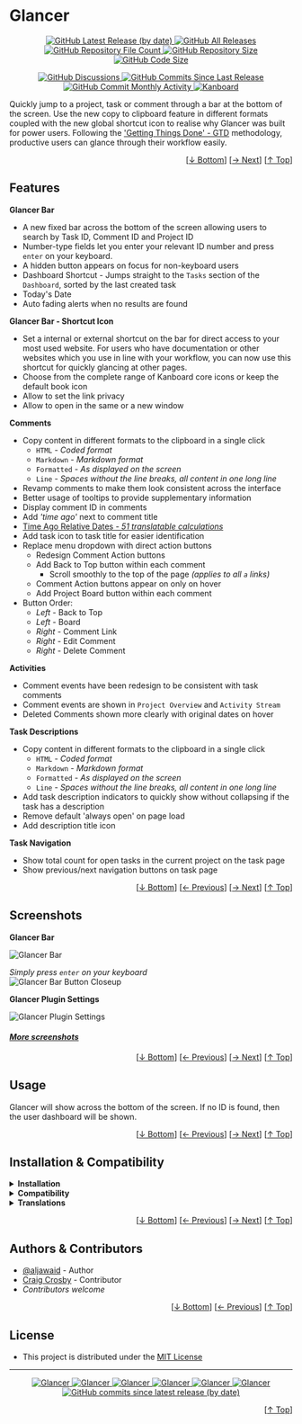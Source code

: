 <h1 name="user-content-readme-top">Glancer</h1>
<p align="center">
    <a href="https://github.com/aljawaid/Glancer/releases">
        <img src="https://img.shields.io/github/v/release/aljawaid/Glancer?style=for-the-badge&color=brightgreen" alt="GitHub Latest Release (by date)" title="GitHub Latest Release (by date)">
    </a>
    <a href="https://github.com/aljawaid/Glancer/releases">
        <img src="https://img.shields.io/github/downloads/aljawaid/Glancer/total?style=for-the-badge&color=orange" alt="GitHub All Releases" title="GitHub All Downloads">
    </a>
    <a href="https://github.com/aljawaid/Glancer/releases">
        <img src="https://img.shields.io/github/directory-file-count/aljawaid/Glancer?style=for-the-badge&color=orange" alt="GitHub Repository File Count" title="GitHub Repository File Count">
    </a>
    <a href="https://github.com/aljawaid/Glancer/releases">
        <img src="https://img.shields.io/github/repo-size/aljawaid/Glancer?style=for-the-badge&color=orange" alt="GitHub Repository Size" title="GitHub Repository Size">
    </a>
    <a href="https://github.com/aljawaid/Glancer/releases">
        <img src="https://img.shields.io/github/languages/code-size/aljawaid/Glancer?style=for-the-badge&color=orange" alt="GitHub Code Size" title="GitHub Code Size">
    </a>
</p>
<p align="center">
    <a href="https://github.com/aljawaid/Glancer/discussions">
        <img src="https://img.shields.io/github/discussions/aljawaid/Glancer?style=for-the-badge&color=blue" alt="GitHub Discussions" title="Read Discussions">
    </a>
    <a href="https://github.com/aljawaid/Glancer/compare">
        <img src="https://img.shields.io/github/commits-since/aljawaid/Glancer/latest?include_prereleases&style=for-the-badge&color=blue" alt="GitHub Commits Since Last Release" title="GitHub Commits Since Last Release">
    </a>
    <a href="https://github.com/aljawaid/Glancer/compare">
        <img src="https://img.shields.io/github/commit-activity/m/aljawaid/Glancer?style=for-the-badge&color=blue" alt="GitHub Commit Monthly Activity" title="GitHub Commit Monthly Activity">
    </a>
    <a href="https://github.com/kanboard/kanboard" title="Kanboard - Kanban Project Management Software">
        <img src="https://img.shields.io/badge/Plugin%20for-kanboard-D40000?style=for-the-badge&labelColor=000000" alt="Kanboard">
    </a>
</p>

Quickly jump to a project, task or comment through a bar at the bottom of the screen. Use the new copy to clipboard feature in different formats coupled with the new global shortcut icon to realise why Glancer was built for power users. Following the ['Getting Things Done' - GTD](https://en.wikipedia.org/wiki/Getting_Things_Done) methodology, productive users can glance through their workflow easily. 

<p align="right">[<a href="#user-content-readme-bottom">&#8595; Bottom</a>] [<a href="#screenshots">&#8594; Next</a>] [<a href="#user-content-readme-top">&#8593; Top</a>]</p>

## Features

**Glancer Bar**
- A new fixed bar across the bottom of the screen allowing users to search by Task ID, Comment ID and Project ID
- Number-type fields let you enter your relevant ID number and press `enter` on your keyboard.
- A hidden button appears on focus for non-keyboard users
- Dashboard Shortcut - Jumps straight to the `Tasks` section of the `Dashboard`, sorted by the last created task
- Today's Date
- Auto fading alerts when no results are found

**Glancer Bar - Shortcut Icon**
- Set a internal or external shortcut on the bar for direct access to your most used website. For users who have documentation or other websites which you use in line with your workflow, you can now use this shortcut for quickly glancing at other pages.
- Choose from the complete range of Kanboard core icons or keep the default book icon
- Allow to set the link privacy
- Allow to open in the same or a new window

**Comments**
- Copy content in different formats  to the clipboard in a single click
  - `HTML` - _Coded format_
  - `Markdown` - _Markdown format_
  - `Formatted` - _As displayed on the screen_
  - `Line` - _Spaces without the line breaks, all content in one long line_
- Revamp comments to make them look consistent across the interface
- Better usage of tooltips to provide supplementary information
- Display comment ID in comments
- Add _'time ago'_ next to comment title
- [Time Ago Relative Dates _- 51 translatable calculations_](../master/time-ago.md "View table of calculations")
- Add task icon to task title for easier identification
- Replace menu dropdown with direct action buttons
  - Redesign Comment Action buttons
  - Add Back to Top button within each comment
      - Scroll smoothly to the top of the page _(applies to all `a` links)_
  - Comment Action buttons appear on only on hover
  - Add Project Board button within each comment
- Button Order:
  - _Left_ - Back to Top
  - _Left_ - Board
  - _Right_ - Comment Link
  - _Right_ - Edit Comment
  - _Right_ - Delete Comment

**Activities**
- Comment events have been redesign to be consistent with task comments
- Comment events are shown in `Project Overview` and `Activity Stream`
- Deleted Comments shown more clearly with original dates on hover

**Task Descriptions**
- Copy content in different formats  to the clipboard in a single click
  - `HTML` - _Coded format_
  - `Markdown` - _Markdown format_
  - `Formatted` - _As displayed on the screen_
  - `Line` - _Spaces without the line breaks, all content in one long line_
- Add task description indicators to quickly show without collapsing if the task has a description
- Remove default 'always open' on page load
- Add description title icon

**Task Navigation**
- Show total count for open tasks in the current project on the task page
- Show previous/next navigation buttons on task page

<p align="right">[<a href="#user-content-readme-bottom">&#8595; Bottom</a>] [<a href="#features">&#8592; Previous</a>] [<a href="#usage">&#8594; Next</a>] [<a href="#user-content-readme-top">&#8593; Top</a>]</p>

## Screenshots

**Glancer Bar**  

![Glancer Bar](../master/Screenshots/screenshot-glancer.png "Glancer Bar")

_Simply press `enter` on your keyboard_  
![Glancer Bar Button Closeup](../master/Screenshots/screenshot-glancer-bar-closeup.png "Glancer Bar Button Closeup")

**Glancer Plugin Settings**

![Glancer Plugin Settings](../master/Screenshots/screenshot-glancer-settings.png "Glancer Plugin Settings")

#### _[More screenshots](../master/screenshots.md)_

<p align="right">[<a href="#user-content-readme-bottom">&#8595; Bottom</a>] [<a href="#features">&#8592; Previous</a>] [<a href="#installation--compatibility">&#8594; Next</a>] [<a href="#user-content-readme-top">&#8593; Top</a>]</p>

## Usage

Glancer will show across the bottom of the screen. If no ID is found, then the user dashboard will be shown.

<p align="right">[<a href="#user-content-readme-bottom">&#8595; Bottom</a>] [<a href="#screenshots">&#8592; Previous</a>] [<a href="#authors--contributors">&#8594; Next</a>] [<a href="#user-content-readme-top">&#8593; Top</a>]</p>

## Installation & Compatibility

<details>
    <summary><strong>Installation</strong></summary>

- Install via the **[Kanboard](https://github.com/kanboard/kanboard "Kanboard - Kanban Project Management Software") Plugin Directory** or see [INSTALL.md](../master/INSTALL.md)
- Read the full [**Changelog**](../master/changelog.md "See changes") to see the latest updates

</details>
<details>
    <summary><strong>Compatibility</strong></summary>

- Requires [Kanboard](https://github.com/kanboard/kanboard "Kanboard - Kanban Project Management Software") ≥`1.2.20`
- **Other Plugins & Action Plugins**
  - _No known issues_
  - Compatible with [KanboardCSS](https://github.com/aljawaid/KanboardCSS), [PluginManager](https://github.com/aljawaid/PluginManager), [Bak2topbotm](https://github.com/creecros/Bak2topbotm), [Calendar](https://github.com/kanboard/plugin-calendar)
- **Core Files & Templates**
  - `06` Template overrides
  - _No database changes_

</details>
<details>
    <summary><strong>Translations</strong></summary>

- English (UK)
- _Starter template available_

</details>

<p align="right">[<a href="#user-content-readme-bottom">&#8595; Bottom</a>] [<a href="#usage">&#8592; Previous</a>] [<a href="#license">&#8594; Next</a>] [<a href="#user-content-readme-top">&#8593; Top</a>]</p>

## Authors & Contributors

- [@aljawaid](https://github.com/aljawaid) - Author
- [Craig Crosby](https://github.com/creecros) - Contributor
- _Contributors welcome_

<p align="right">[<a href="#user-content-readme-bottom">&#8595; Bottom</a>] [<a href="#installation--compatibility">&#8592; Previous</a>] [<a href="#user-content-readme-top">&#8593; Top</a>]</p>

## License

- This project is distributed under the [MIT License](../master/LICENSE "Read The MIT license")

---

<p align="center">
    <a href="https://github.com/aljawaid/Glancer/stargazers" title="View Stargazers">
        <img src="https://img.shields.io/github/stars/aljawaid/Glancer?logo=github&style=flat-square" alt="Glancer">
    </a>
    <a href="https://github.com/aljawaid/Glancer/forks" title="See Forks">
        <img src="https://img.shields.io/github/forks/aljawaid/Glancer?logo=github&style=flat-square" alt="Glancer">
    </a>
    <a href="https://github.com/aljawaid/Glancer/blob/master/LICENSE" title="Read License">
        <img src="https://img.shields.io/github/license/aljawaid/Glancer?style=flat-square" alt="Glancer">
    </a>
    <a href="https://github.com/aljawaid/Glancer/issues" title="Open Issues">
        <img src="https://img.shields.io/github/issues-raw/aljawaid/Glancer?style=flat-square" alt="Glancer">
    </a>
    <a href="https://github.com/aljawaid/Glancer/issues?q=is%3Aissue+is%3Aclosed" title="Closed Issues">
        <img src="https://img.shields.io/github/issues-closed/aljawaid/Glancer?style=flat-square" alt="Glancer">
    </a>
    <a href="https://github.com/aljawaid/Glancer/discussions" title="Read Discussions">
        <img src="https://img.shields.io/github/discussions/aljawaid/Glancer?style=flat-square" alt="Glancer">
    </a>
    <a href="https://github.com/aljawaid/Glancer/compare/" title="Latest Commits">
        <img alt="GitHub commits since latest release (by date)" src="https://img.shields.io/github/commits-since/aljawaid/Glancer/latest?style=flat-square">
    </a>
</p>
<a name="user-content-readme-bottom"></a>
<p align="right">[<a href="#user-content-readme-top">&#8593; Top</a>]</p>
